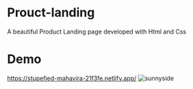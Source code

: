 # Prouct-landing
A beautiful Product Landing page developed with Html and Css

# Demo
https://stupefied-mahavira-21f3fe.netlify.app/
![sunnyside](https://user-images.githubusercontent.com/76704798/151024436-b6bb53ce-f020-47bb-8640-66f58ab695ef.PNG)
